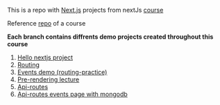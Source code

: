 This is a repo with [Next.js](https://nextjs.org/) projects from nextJs [course](https://ua.udemy.com/course/nextjs-react-the-complete-guide/learn/lecture/25145028#overview)

Reference [repo](https://github.com/mschwarzmueller/nextjs-course-code) of a course

**Each branch contains diffrents demo projects created throughout this course**

1. [Hello nextjs project](https://github.com/kujo205/nextjs/tree/01-demo)
2. [Routing](https://github.com/kujo205/nextjs/tree/02-routing)
3. [Events demo (routing-practice)](https://github.com/kujo205/nextjs/tree/02-routing-practice)
4. [Pre-rendering lecture](https://github.com/kujo205/nextjs/tree/03-pre-rendering)
5. [Api-routes](https://github.com/kujo205/nextjs/tree/05-api-routes)
6. [Api-routes events page with mongodb](https://github.com/kujo205/nextjs/blob/05-api-practice-events-page/README.md)
